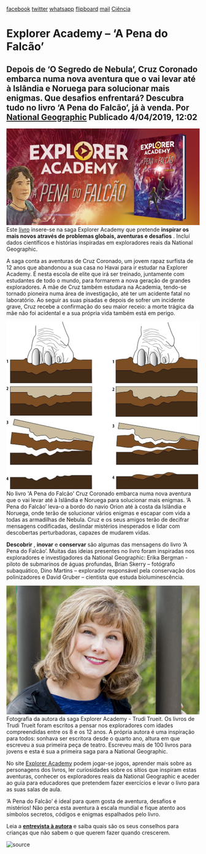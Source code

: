[facebook](https://www.facebook.com/sharer/sharer.php?u=https%3A%2F%2Fwww.natgeo.pt%2Fciencia%2F2019%2F04%2Fexplorer-academy-a-pena-do-falcao) [twitter](https://twitter.com/share?url=https%3A%2F%2Fwww.natgeo.pt%2Fciencia%2F2019%2F04%2Fexplorer-academy-a-pena-do-falcao&via=natgeo&text=Explorer%20Academy%20%E2%80%93%20%E2%80%98A%20Pena%20do%20Falc%C3%A3o%E2%80%99) [whatsapp](https://web.whatsapp.com/send?text=https%3A%2F%2Fwww.natgeo.pt%2Fciencia%2F2019%2F04%2Fexplorer-academy-a-pena-do-falcao) [flipboard](https://share.flipboard.com/bookmarklet/popout?v=2&title=Explorer%20Academy%20%E2%80%93%20%E2%80%98A%20Pena%20do%20Falc%C3%A3o%E2%80%99&url=https%3A%2F%2Fwww.natgeo.pt%2Fciencia%2F2019%2F04%2Fexplorer-academy-a-pena-do-falcao) [mail](mailto:?subject=NatGeo&body=https%3A%2F%2Fwww.natgeo.pt%2Fciencia%2F2019%2F04%2Fexplorer-academy-a-pena-do-falcao%20-%20Explorer%20Academy%20%E2%80%93%20%E2%80%98A%20Pena%20do%20Falc%C3%A3o%E2%80%99) [Ciência](https://www.natgeo.pt/ciencia) 
# Explorer Academy – ‘A Pena do Falcão’ 
## Depois de ‘O Segredo de Nebula’, Cruz Coronado embarca numa nova aventura que o vai levar até à Islândia e Noruega para solucionar mais enigmas. Que desafios enfrentará? Descubra tudo no livro ‘A Pena do Falcão’, já à venda. Por [National Geographic](https://www.natgeo.pt/autor/national-geographic) Publicado 4/04/2019, 12:02 
![](img/files_styles_image_00_public_explorerbanner.jpg)
Este [livro](https://leyaonline.com/pt/livros/infantil-e-juvenil/10-anos/literatura-infantil/a-pena-do-falcao/) insere-se na saga Explorer Academy que pretende **inspirar os mais novos através de problemas globais, aventuras e desafios** . Incluí dados científicos e histórias inspiradas em exploradores reais da National Geographic. 

A saga conta as aventuras de Cruz Coronado, um jovem rapaz surfista de 12 anos que abandonou a sua casa no Havai para ir estudar na Explorer Academy. É nesta escola de elite que irá ser treinado, juntamente com estudantes de todo o mundo, para formarem a nova geração de grandes exploradores. A mãe de Cruz também estudara na Academia, tendo-se tornado pioneira numa área de investigação, até ter um acidente fatal no laboratório. Ao seguir as suas pisadas e depois de sofrer um incidente grave, Cruz recebe a confirmação do seu maior receio: a morte trágica da mãe não foi acidental e a sua própria vida também está em perigo. 

![No livro 'A Pena do Falcão' Cruz Coronado embarca numa nova aventura que o vai levar ...](img/files_styles_image_00_public_picture.jpg)
No livro 'A Pena do Falcão' Cruz Coronado embarca numa nova aventura que o vai levar até à Islândia e Noruega para solucionar mais enigmas. ‘A Pena do Falcão’ leva-o a bordo do navio Orion até à costa da Islândia e Noruega, onde terão de solucionar vários enigmas e escapar com vida a todas as armadilhas de Nebula. Cruz e os seus amigos terão de decifrar mensagens codificadas, deslindar mistérios inesperados e lidar com descobertas perturbadoras, capazes de mudarem vidas. 

**Descobrir** , **inovar** e **conservar** são algumas das mensagens do livro ‘A Pena do Falcão’. Muitas das ideias presentes no livro foram inspiradas nos exploradores e investigadores da National Geographic: Erika Bergman - piloto de submarinos de águas profundas, Brian Skerry – fotógrafo subaquático, Dino Martins – explorador responsável pela conservação dos polinizadores e David Gruber – cientista que estuda bioluminescência. 

![Fotografia da autora da saga Explorer Academy - Trudi Trueit](img/files_styles_image_00_public_trudi_01_0_0.jpg)
Fotografia da autora da saga Explorer Academy - Trudi Trueit. Os livros de Trudi Trueit foram escritos a pensar nos exploradores com idades compreendidas entre os 8 e os 12 anos. A própria autora é uma inspiração para todos: sonhava ser escritora desde o quarto ano, altura em que escreveu a sua primeira peça de teatro. Escreveu mais de 100 livros para jovens e esta é sua a primeira saga para a National Geographic. 

No site [Explorer Academy](https://kids.nationalgeographic.com/explorer-academy/) podem jogar-se jogos, aprender mais sobre as personagens dos livros, ler curiosidades sobre os sítios que inspiram estas aventuras, conhecer os exploradores reais da National Geographic e aceder ao guia para educadores que pretendem fazer exercícios e levar o livro para as suas salas de aula. 

‘A Pena do Falcão’ é ideal para quem gosta de aventura, desafios e mistérios! Não perca esta aventura à escala mundial e fique atento aos símbolos secretos, códigos e enigmas espalhados pelo livro. 

Leia a **[entrevista à autora](https://www.natgeo.pt/ciencia/2018/11/entrevista-trudi-trueit-autora-da-saga-explorer-academy)** e saiba quais são os seus conselhos para crianças que não sabem o que querem fazer quando crescerem. 



![source](https://www.natgeo.pt/ciencia/2019/04/explorer-academy-a-pena-do-falcao)